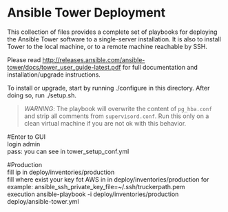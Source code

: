 Ansible Tower Deployment
========================

This collection of files provides a complete set of playbooks for deploying
the Ansible Tower software to a single-server installation. It is also to
install Tower to the local machine, or to a remote machine reachable by SSH.

Please read http://releases.ansible.com/ansible-tower/docs/tower_user_guide-latest.pdf for
full documentation and installation/upgrade instructions.

To install or upgrade, start by running ./configure in this directory. After
doing so, run ./setup.sh.

> *WARNING*: The playbook will overwrite the content
> of `pg_hba.conf` and strip all comments from `supervisord.conf`.  Run this
> only on a clean virtual machine if you are not ok with this behavior.


#Enter to GUI  
login admin  
pass: you can see in tower_setup_conf.yml  

#Production  
fill ip in deploy/inventories/production  
fill where exist your key fot AWS in in deploy/inventories/production for example: ansible_ssh_private_key_file=~/.ssh/truckerpath.pem  
execution ansible-playbook -i deploy/inventories/production deploy/ansible-tower.yml  
